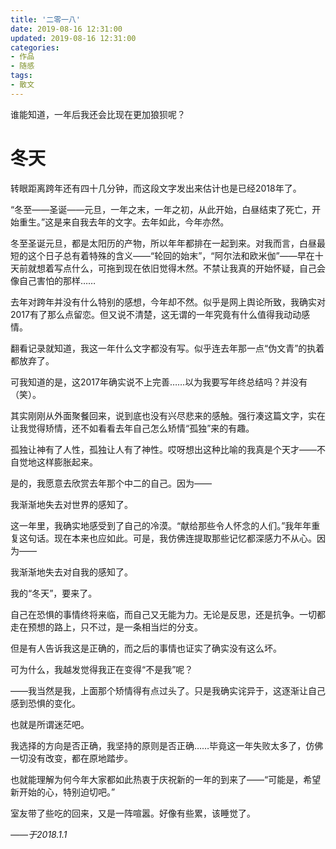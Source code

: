 ```yaml
---
title: '二零一八'
date: 2019-08-16 12:31:00
updated: 2019-08-16 12:31:00
categories:
- 作品
- 随感
tags:
- 散文
---
```


谁能知道，一年后我还会比现在更加狼狈呢？

# 冬天

转眼距离跨年还有四十几分钟，而这段文字发出来估计也是已经2018年了。

“冬至——圣诞——元旦，一年之末，一年之初，从此开始，白昼结束了死亡，开始重生。”这是来自我去年的文字。去年如此，今年亦然。

冬至圣诞元旦，都是太阳历的产物，所以年年都排在一起到来。对我而言，白昼最短的这个日子总有着特殊的含义——“轮回的始末”，“阿尔法和欧米伽”——早在十天前就想着写点什么，可拖到现在依旧觉得木然。不禁让我真的开始怀疑，自己会像自己害怕的那样……

去年对跨年并没有什么特别的感想，今年却不然。似乎是网上舆论所致，我确实对2017有了那么点留恋。但又说不清楚，这无谓的一年究竟有什么值得我动动感情。

<!--more-->
翻看记录就知道，我这一年什么文字都没有写。似乎连去年那一点“伪文青”的执着都放弃了。

可我知道的是，这2017年确实说不上完善……以为我要写年终总结吗？并没有（笑）。

其实刚刚从外面聚餐回来，说到底也没有兴尽悲来的感触。强行凑这篇文字，实在让我觉得矫情，还不如看看去年自己怎么矫情“孤独”来的有趣。

孤独让神有了人性，孤独让人有了神性。哎呀想出这种比喻的我真是个天才——不自觉地这样膨胀起来。

是的，我愿意去欣赏去年那个中二的自己。因为——

我渐渐地失去对世界的感知了。

这一年里，我确实地感受到了自己的冷漠。“献给那些令人怀念的人们。”我年年重复这句话。现在本来也应如此。可是，我仿佛连提取那些记忆都深感力不从心。因为——

我渐渐地失去对自我的感知了。

我的“冬天”，要来了。

自己在恐惧的事情终将来临，而自己又无能为力。无论是反思，还是抗争。一切都走在预想的路上，只不过，是一条相当烂的分支。

但是有人告诉我这是正确的，而之后的事情也证实了确实没有这么坏。

可为什么，我越发觉得我正在变得“不是我”呢？

——我当然是我，上面那个矫情得有点过头了。只是我确实诧异于，这逐渐让自己感到恐惧的变化。

也就是所谓迷茫吧。

我选择的方向是否正确，我坚持的原则是否正确……毕竟这一年失败太多了，仿佛一切没有改变，都在原地踏步。

也就能理解为何今年大家都如此热衷于庆祝新的一年的到来了——“可能是，希望新开始的心，特别迫切吧。”

室友带了些吃的回来，又是一阵喧嚣。好像有些累，该睡觉了。

*——于2018.1.1*